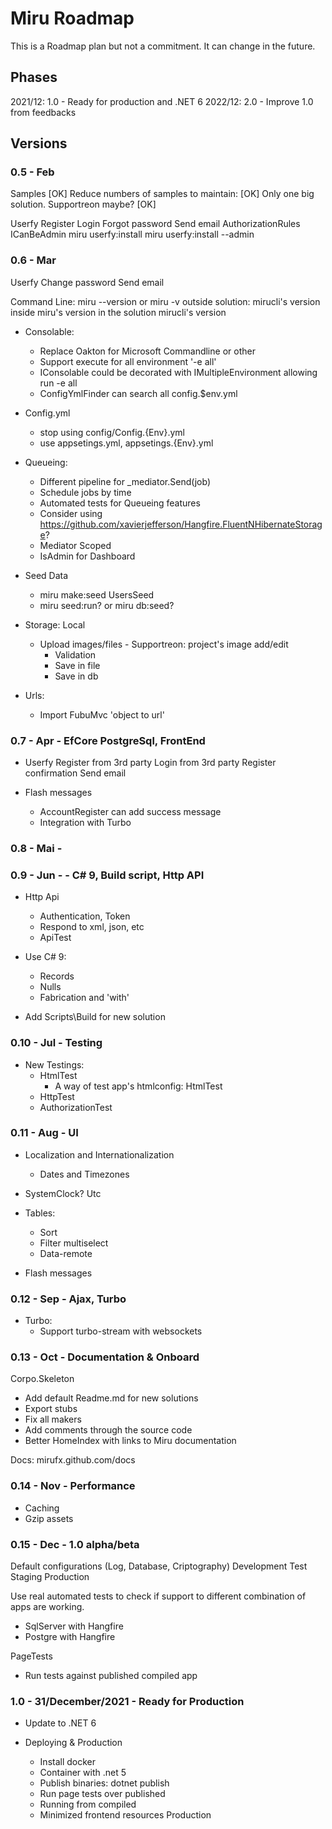 # Miru Roadmap

This is a Roadmap plan but not a commitment. It can change in the future.

## Phases

2021/12: 1.0 - Ready for production and .NET 6
2022/12: 2.0 - Improve 1.0 from feedbacks

## Versions


### 0.5 - Feb

Samples [OK]
Reduce numbers of samples to maintain:  [OK]
Only one big solution. Supportreon maybe?  [OK]

Userfy
Register
Login
Forgot password
Send email
AuthorizationRules
ICanBeAdmin
miru userfy:install
miru userfy:install --admin

### 0.6 - Mar

Userfy
Change password
Send email

Command Line:
miru --version or miru -v
outside solution:
mirucli's version
inside
miru's version in the solution
mirucli's version

- Consolable:
    - Replace Oakton for Microsoft Commandline or other
    - Support execute for all environment '-e all'
    - IConsolable could be decorated with IMultipleEnvironment allowing run -e all
    - ConfigYmlFinder can search all config.$env.yml

- Config.yml
    - stop using config/Config.{Env}.yml
    - use appsetings.yml, appsetings.{Env}.yml

- Queueing:
    - Different pipeline for _mediator.Send(job)
    - Schedule jobs by time
    - Automated tests for Queueing features
    - Consider using https://github.com/xavierjefferson/Hangfire.FluentNHibernateStorage?
    - Mediator Scoped
    - IsAdmin for Dashboard

- Seed Data
    - miru make:seed UsersSeed
    - miru seed:run? or miru db:seed?

- Storage: Local
    - Upload images/files - Supportreon: project's image add/edit
        - Validation
        - Save in file
        - Save in db

- Urls:
    - Import FubuMvc 'object to url'

### 0.7 - Apr - EfCore PostgreSql, FrontEnd

- Userfy
  Register from 3rd party
  Login from 3rd party
  Register confirmation
  Send email

- Flash messages
    - AccountRegister can add success message
    - Integration with Turbo

### 0.8 - Mai -

### 0.9 - Jun -  - C# 9, Build script, Http API

- Http Api
    - Authentication, Token
    - Respond to xml, json, etc
    - ApiTest

- Use C# 9:
    - Records
    - Nulls
    - Fabrication and 'with'

- Add Scripts\Build for new solution

### 0.10 - Jul - Testing

- New Testings:
    - HtmlTest
        - A way of test app's htmlconfig: HtmlTest
    - HttpTest
    - AuthorizationTest

### 0.11 - Aug - UI

- Localization and Internationalization
    - Dates and Timezones

- SystemClock? Utc

- Tables:
    - Sort
    - Filter multiselect
    - Data-remote

- Flash messages

### 0.12 - Sep - Ajax, Turbo

- Turbo:
    - Support turbo-stream with websockets

### 0.13 - Oct - Documentation & Onboard

Corpo.Skeleton
- Add default Readme.md for new solutions
- Export stubs
- Fix all makers
- Add comments through the source code
- Better HomeIndex with links to Miru documentation

Docs:
mirufx.github.com/docs

### 0.14 - Nov - Performance

- Caching
- Gzip assets

### 0.15 - Dec - 1.0 alpha/beta

Default configurations (Log, Database, Criptography)
Development
Test
Staging
Production

Use real automated tests to check if support to different combination of apps are working.
- SqlServer with Hangfire
- Postgre with Hangfire

PageTests
- Run tests against published compiled app

### 1.0 - 31/December/2021 - Ready for Production

- Update to .NET 6

- Deploying & Production
    - Install docker
    - Container with .net 5
    - Publish binaries: dotnet publish
    - Run page tests over published
    - Running from compiled
    - Minimized frontend resources Production
